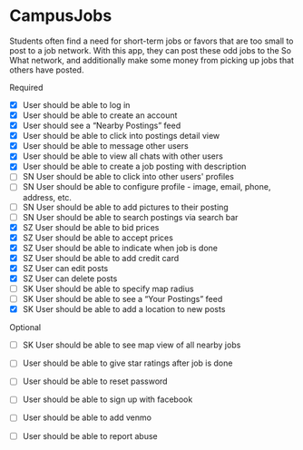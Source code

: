 # CampusJobs

Students often find a need for short-term jobs or favors that are too small to post to a job network. With this app, they can post these odd jobs to the So What network, and additionally make some money from picking up jobs that others have posted.

Required

- [x] User should be able to log in
- [x] User should be able to create an account 
- [x] User should see a “Nearby Postings” feed
- [x] User should be able to click into postings detail view
- [x] User should be able to message other users
- [x] User should be able to view all chats with other users
- [x] User should be able to create a job posting with description
- [ ] SN User should be able to click into other users' profiles
- [ ] SN User should be able to configure profile - image, email, phone, address, etc.
- [ ] SN User should be able to add pictures to their posting
- [ ] SN User should be able to search postings via search bar
- [x] SZ User should be able to bid prices
- [x] SZ User should be able to accept prices
- [x] SZ User should be able to indicate when job is done
- [x] SZ User should be able to add credit card
- [x] SZ User can edit posts
- [x] SZ User can delete posts
- [ ] SK User should be able to specify map radius
- [ ] SK User should be able to see a “Your Postings” feed
- [X] SK User should be able to add a location to new posts

Optional

- [ ] SK User should be able to see map view of all nearby jobs
- [ ] User should be able to give star ratings after job is done
- [ ] User should be able to reset password
- [ ] User should be able to sign up with facebook
- [ ] User should be able to add venmo
- [ ] User should be able to report abuse

